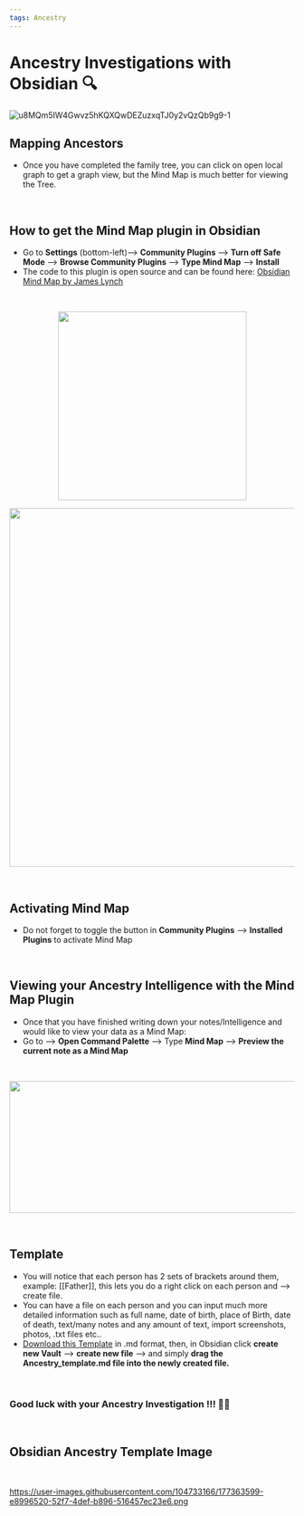 ```yaml
---
tags: Ancestry
---
```

# Ancestry Investigations with Obsidian 🔍

![u8MQm5IW4Gwvz5hKQXQwDEZuzxqTJ0y2vQzQb9g9-1](https://user-images.githubusercontent.com/104733166/177205914-83509682-5b68-47bf-b9d3-eb2a7c57b67f.png)

## Mapping Ancestors
- Once you have completed the family tree, you can click on open local graph to get a graph view, but the Mind Map is much better for viewing the Tree.
<br>

## How to get the Mind Map plugin in Obsidian
- Go to **Settings** (bottom-left)--> **Community Plugins** --> **Turn off Safe Mode** --> **Browse Community Plugins** --> **Type Mind Map** --> **Install**
- The code to this plugin is open source and can be found here: [Obsidian Mind Map by James Lynch](https://github.com/lynchjames/obsidian-mind-map)
<br>

<p align="center">
<img width="333" src="https://user-images.githubusercontent.com/104733166/177207278-60cf9e18-d128-4a09-a013-083a4202b74b.png" />
<p/>

<p align="center">
<img width="633"src="https://user-images.githubusercontent.com/104733166/177207282-f88a8fea-527a-4f60-b32e-9d4185738d48.png"/>
<p/>
<br>

## Activating Mind Map
- Do not forget to toggle the button in **Community Plugins** --> **Installed Plugins** to activate Mind Map
<br>

## Viewing your Ancestry Intelligence with the Mind Map Plugin
- Once that you have finished writing down your notes/Intelligence and would like to view your data as a Mind Map:
- Go to --> **Open Command Palette** --> Type **Mind Map** --> **Preview the current note as a Mind Map**
<br>
<p align="center"> <img width="633" height="233"  src="https://user-images.githubusercontent.com/104733166/177208518-87988714-ccdb-4b9c-87a1-9158aa08b68a.png"> </p>
<br>

## Template 
- You will notice that each person has 2 sets of brackets around them, example: [[Father]], this lets you do a right click on each person and --> create file.
- You can have a file on each person and you can input much more detailed information such as full name, date of birth, place of Birth, date of death, text/many notes and any amount of text, import screenshots, photos, .txt files etc.. 
- [Download this Template](https://github.com/C3n7ral051nt4g3ncy/obsidian-osint-templates/blob/main/--%20templates/Ancestry_template.md) in .md format, then, in Obsidian click **create new Vault** --> **create new file** --> and simply **drag the Ancestry_template.md file into the newly created file.** 
<br>

### Good luck with your Ancestry Investigation !!! 🕵️‍♂️
<br>

## Obsidian Ancestry Template Image
<br>

https://user-images.githubusercontent.com/104733166/177363599-e8996520-52f7-4def-b896-516457ec23e6.png
